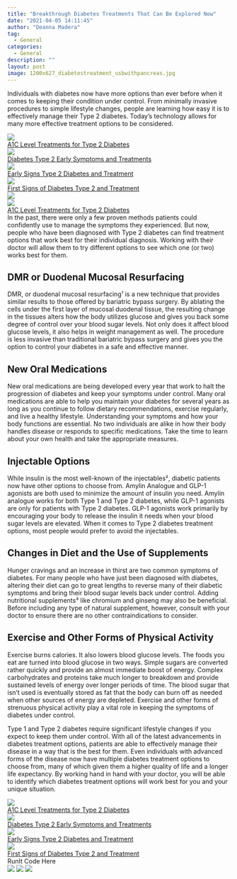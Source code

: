 ```yaml
---
title: "Breakthrough Diabetes Treatments That Can Be Explored Now"
date: "2021-04-05 14:11:45"
author: "Deanna Madera"
tag:
  - General
categories:
  - General
description: ""
layout: post
image: 1200x627_diabetestreatment_usbwithpancreas.jpg
---
```


Individuals with diabetes now have more options than ever before when it comes to keeping their condition under control. From minimally invasive procedures to simple lifestyle changes, people are learning how easy it is to effectively manage their Type 2 diabetes. Today’s technology allows for many more effective treatment options to be considered.

<div class="cta-btn-wrap" data-mobile-sponsoredads="no">

[<div class="cta-imagecover">![](/posts/1080x1080_diabetestreatment_insulindiagram.jpg)</div><div class="cta-textcover">A1C Level Treatments for Type 2 Diabetes</div>](#)[<div class="cta-imagecover">![](/posts/1080x1080_diabetestreatment_legstraps.jpg)</div><div class="cta-textcover">Diabetes Type 2 Early Symptoms and Treatments</div>](#)[<div class="cta-imagecover">![](/posts/1080x1080_diabetestreatment_fingernails.jpg)</div><div class="cta-textcover">Early Signs Type 2 Diabetes and Treatment</div>](#)[<div class="cta-imagecover">![](/posts/1080x1080_diabetestreatment_feetbottoms.jpg)</div><div class="cta-textcover">First Signs of Diabetes Type 2 and Treatment</div>](#)</div>![](/posts/1200x627_diabetestreatment_usbwithpancreas-1-1024x535.jpg)<div class="mobile-cta-wrap"><div class="cta-btn-wrap" data-mobile-sponsoredads="yes">[<div class="cta-imagecover">![](/posts/1080x1080_diabetestreatment_insulindiagram.jpg)</div><div class="cta-textcover">A1C Level Treatments for Type 2 Diabetes</div>](#)</div>In the past, there were only a few proven methods patients could confidently use to manage the symptoms they experienced. But now, people who have been diagnosed with Type 2 diabetes can find treatment options that work best for their individual diagnosis. Working with their doctor will allow them to try different options to see which one (or two) works best for them.

## DMR or Duodenal Mucosal Resurfacing

DMR, or duodenal mucosal resurfacing¹ is a new technique that provides similar results to those offered by bariatric bypass surgery. By ablating the cells under the first layer of mucosal duodenal tissue, the resulting change in the tissues alters how the body utilizes glucose and gives you back some degree of control over your blood sugar levels. Not only does it affect blood glucose levels, it also helps in weight management as well. The procedure is less invasive than traditional bariatric bypass surgery and gives you the option to control your diabetes in a safe and effective manner.

## New Oral Medications

New oral medications are being developed every year that work to halt the progression of diabetes and keep your symptoms under control. Many oral medications are able to help you maintain your diabetes for several years as long as you continue to follow dietary recommendations, exercise regularly, and live a healthy lifestyle. Understanding your symptoms and how your body functions are essential. No two individuals are alike in how their body handles disease or responds to specific medications. Take the time to learn about your own health and take the appropriate measures.

## Injectable Options

While insulin is the most well-known of the injectables², diabetic patients now have other options to choose from. Amylin Analogue and GLP-1 agonists are both used to minimize the amount of insulin you need. Amylin analogue works for both Type 1 and Type 2 diabetes, while GLP-1 agonists are only for patients with Type 2 diabetes. GLP-1 agonists work primarily by encouraging your body to release the insulin it needs when your blood sugar levels are elevated. When it comes to Type 2 diabetes treatment options, most people would prefer to avoid the injectables.

## Changes in Diet and the Use of Supplements

Hunger cravings and an increase in thirst are two common symptoms of diabetes. For many people who have just been diagnosed with diabetes, altering their diet can go to great lengths to reverse many of their diabetic symptoms and bring their blood sugar levels back under control. Adding nutritional supplements³ like chromium and ginseng may also be beneficial. Before including any type of natural supplement, however, consult with your doctor to ensure there are no other contraindications to consider.

## Exercise and Other Forms of Physical Activity

Exercise burns calories. It also lowers blood glucose levels. The foods you eat are turned into blood glucose in two ways. Simple sugars are converted rather quickly and provide an almost immediate boost of energy. Complex carbohydrates and proteins take much longer to breakdown and provide sustained levels of energy over longer periods of time. The blood sugar that isn’t used is eventually stored as fat that the body can burn off as needed when other sources of energy are depleted. Exercise and other forms of strenuous physical activity play a vital role in keeping the symptoms of diabetes under control.

</div>Type 1 and Type 2 diabetes require significant lifestyle changes if you expect to keep them under control. With all of the latest advancements in diabetes treatment options, patients are able to effectively manage their disease in a way that is the best for them. Even individuals with advanced forms of the disease now have multiple diabetes treatment options to choose from, many of which given them a higher quality of life and a longer life expectancy. By working hand in hand with your doctor, you will be able to identify which diabetes treatment options will work best for you and your unique situation.

<div class="cta-btn-wrap" data-mobile-sponsoredads="no">

[<div class="cta-imagefull">![](/posts/1200x627_diabetestreatment_insulindiagram-300x157.jpg)</div><div class="cta-textfull">A1C Level Treatments for Type 2 Diabetes</div>](#)[<div class="cta-imagefull">![](/posts/1200x627_diabetestreatment_legstraps-300x157.jpg)</div><div class="cta-textfull">Diabetes Type 2 Early Symptoms and Treatments</div>](#)[<div class="cta-imagefull">![](/posts/1200x627_diabetestreatment_fingernails-300x157.jpg)</div><div class="cta-textfull">Early Signs Type 2 Diabetes and Treatment</div>](#)[<div class="cta-imagefull">![](/posts/1200x627_diabetestreatment_pancreaseductsandparts-300x157.jpg)</div><div class="cta-textfull">First Signs of Diabetes Type 2 and Treatment</div>](#)</div><div class="ad-hide">RunIt Code Here</div> <script>
!function(f,b,e,v,n,t,s){if(f.fbq)return;n=f.fbq=function(){n.callMethod?
n.callMethod.apply(n,arguments):n.queue.push(arguments)};if(!f.\_fbq)f.\_fbq=n;
n.push=n;n.loaded=!0;n.version='2.0';n.queue=[];t=b.createElement(e);t.async=!0;
t.src=v;s=b.getElementsByTagName(e)[0];s.parentNode.insertBefore(t,s)}(window,
document,'script','https://connect.facebook.net/en_US/fbevents.js');
fbq('init', '531314677258366'); // Insert your pixel ID here.
fbq('track', 'PageView');
</script> <noscript>![](https://www.facebook.com/tr?id=531314677258366&ev=PageView&noscript=1)</noscript> <script>
!function(f,b,e,v,n,t,s){if(f.fbq)return;n=f.fbq=function(){n.callMethod?
n.callMethod.apply(n,arguments):n.queue.push(arguments)};if(!f.\_fbq)f.\_fbq=n;
n.push=n;n.loaded=!0;n.version='2.0';n.queue=[];t=b.createElement(e);t.async=!0;
t.src=v;s=b.getElementsByTagName(e)[0];s.parentNode.insertBefore(t,s)}(window,
document,'script','https://connect.facebook.net/en_US/fbevents.js');
fbq('init', '438385429848061'); // Insert your pixel ID here.
fbq('track', 'PageView');
</script> <noscript>![](https://www.facebook.com/tr?id=438385429848061&ev=PageView&noscript=1)</noscript> <script type="application/javascript">(function(w,d,t,r,u){w[u]=w[u]||[];w[u].push({'projectId':'10000','properties':{'pixelId':'10029827'}});var s=d.createElement(t);s.src=r;s.async=true;s.onload=s.onreadystatechange=function(){var y,rs=this.readyState,c=w[u];if(rs&&rs!="complete"&&rs!="loaded"){return}try{y=YAHOO.ywa.I13N.fireBeacon;w[u]=[];w[u].push=function(p){y([p])};y(c)}catch(e){}};var scr=d.getElementsByTagName(t)[0],par=scr.parentNode;par.insertBefore(s,scr)})(window,document,"script","https://s.yimg.com/wi/ytc.js","dotq");</script> <script type="text/javascript">
window.\_tfa = window.\_tfa || [];
window.\_tfa.push({notify: 'event', name: 'page_view', id: 1087586});
!function (t, f, a, x) {
if (!document.getElementById(x)) {
t.async = 1;t.src = a;t.id=x;f.parentNode.insertBefore(t, f);
}
}(document.createElement('script'),
document.getElementsByTagName('script')[0],
'//cdn.taboola.com/libtrc/unip/1087586/tfa.js',
'tb_tfa_script');
</script> <noscript> ![](//trc.taboola.com/1087586/log/3/unip?en=page_view) </noscript> <script>
fbq('track', 'ViewContent', {
currency: 'USD'
});
</script> <script type="text/javascript">
function runIt() {
fbq('track', 'AddToCart', {
currency: 'USD',
content_name: 'diabetes'
});

        window.dotq = window.dotq || [];
        window.dotq.push(
        {
            'projectId': '10000',
            'properties': {
                'pixelId': '10029827',
                'qstrings': {
                    'et': 'custom',
                    'ea': 'click',
                    'ec': 'addtocart',
                    'el': 'diabetes'
                }
        } } );
    _tfa.push({notify: 'event', name: 'add_to_cart', id: 1087586});
    }

</script>
